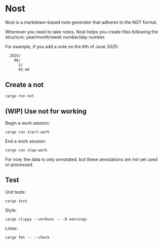 # Nost

Nost is a markdown-based note generator that adheres to the NOT format.

Whenever you need to take notes, Nost helps you create files following the structure: year/month/week number/day number.

For example, if you add a note on the 6th of June 2025:

```txt
  2025/
    06/
      1/
      03.md
```

## Create a not

```
cargo run not
```

## (WIP) Use not for working

Begin a work session:

```
cargo run start-work
```

End a work session:

```
cargo run stop-work
```

For now, the data is only annotated, but these annotations are not yet used or processed.

## Test

Unit tests:

```
cargo test
```

Style:

```
cargo clippy --verbose -- -D warnings
```

Linter:

```
cargo fmt -- --check
```
